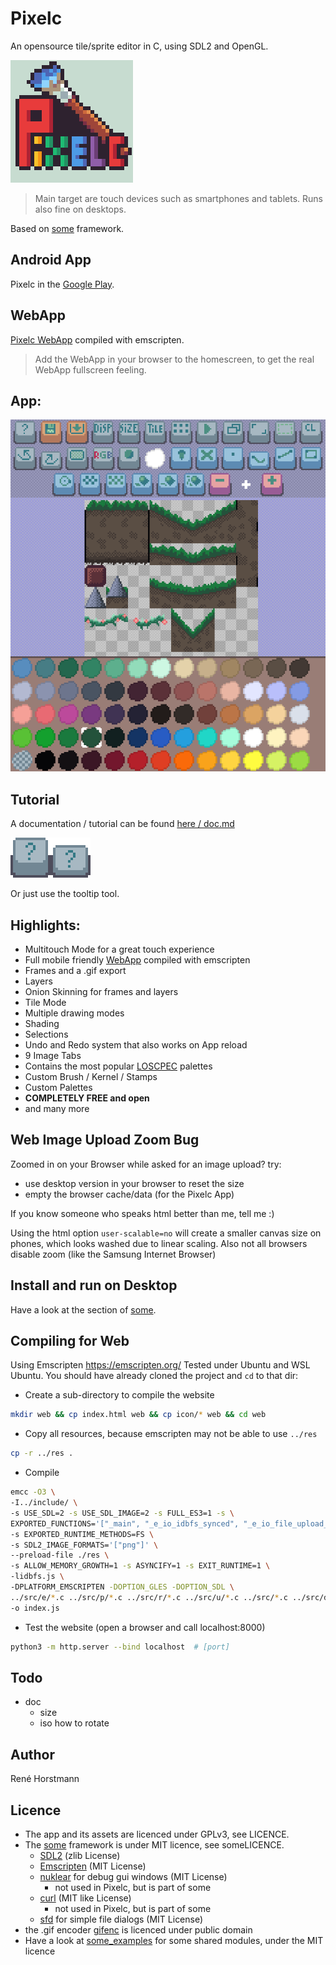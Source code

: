 # Pixelc
An opensource tile/sprite editor in C, using SDL2 and OpenGL.

![logo](icon/icon196.png)

> Main target are touch devices such as smartphones and tablets.
> Runs also fine on desktops.

Based on [some](https://github.com/renehorstmann/some) framework.

## Android App
Pixelc in the [Google Play](https://play.google.com/store/apps/details?id=de.horsimann.pixelc).

## WebApp
[Pixelc WebApp](https://renehorstmann.github.io/pixelc) compiled with emscripten.

> Add the WebApp in your browser to the homescreen, to get the real WebApp fullscreen feeling.

## App:

![example_image](example.png)

## Tutorial
A documentation / tutorial can be found [here / doc.md](doc.md)

![img](doc/res4/button_tooltip.png)

Or just use the tooltip tool. 

## Highlights:
- Multitouch Mode for a great touch experience
- Full mobile friendly [WebApp](https://renehorstmann.github.io/pixelc) compiled with emscripten
- Frames and a .gif export
- Layers
- Onion Skinning for frames and layers
- Tile Mode
- Multiple drawing modes
- Shading
- Selections
- Undo and Redo system that also works on App reload
- 9 Image Tabs
- Contains the most popular [LOSCPEC](https://lospec.com/palette-list) palettes
- Custom Brush / Kernel / Stamps
- Custom Palettes
- **COMPLETELY FREE and open**
- and many more

## Web Image Upload Zoom Bug
Zoomed in on your Browser while asked for an image upload?
try:
- use desktop version in your browser to reset the size
- empty the browser cache/data (for the Pixelc App)

If you know someone who speaks html better than me, tell me :)

Using the html option `user-scalable=no` will create a smaller canvas size on phones, which looks washed due to linear scaling. 
Also not all browsers disable zoom (like the Samsung Internet Browser)

## Install and run on Desktop
Have a look at the section of [some](https://github.com/renehorstmann/some).


## Compiling for Web
Using Emscripten https://emscripten.org/
Tested under Ubuntu and WSL Ubuntu.
You should have already cloned the project and `cd` to that dir:

- Create a sub-directory to compile the website
```sh
mkdir web && cp index.html web && cp icon/* web && cd web
```

- Copy all resources, because emscripten may not be able to use `../res`
```sh
cp -r ../res .
```

- Compile
```sh
emcc -O3 \
-I../include/ \
-s USE_SDL=2 -s USE_SDL_IMAGE=2 -s FULL_ES3=1 -s \
EXPORTED_FUNCTIONS='["_main", "_e_io_idbfs_synced", "_e_io_file_upload_done"]' \
-s EXPORTED_RUNTIME_METHODS=FS \
-s SDL2_IMAGE_FORMATS='["png"]' \
--preload-file ./res \
-s ALLOW_MEMORY_GROWTH=1 -s ASYNCIFY=1 -s EXIT_RUNTIME=1 \
-lidbfs.js \
-DPLATFORM_EMSCRIPTEN -DOPTION_GLES -DOPTION_SDL \
../src/e/*.c ../src/p/*.c ../src/r/*.c ../src/u/*.c ../src/*.c ../src/dialog/*.c ../src/tool/*.c \
-o index.js
```

- Test the website (open a browser and call localhost:8000)
```sh
python3 -m http.server --bind localhost  # [port]
```

## Todo
- doc
  - size
  - iso how to rotate

## Author
René Horstmann

## Licence
- The app and its assets are licenced under GPLv3, see LICENCE.
- The [some](https://github.com/renehorstmann/some) framework is under MIT licence, see someLICENCE.
    - [SDL2](https://www.libsdl.org/) (zlib License)
    - [Emscripten](emscripten.org) (MIT License)
    - [nuklear](https://github.com/Immediate-Mode-UI/Nuklear) for debug gui windows (MIT License) 
      - not used in Pixelc, but is part of some
    - [curl](https://curl.se/docs/copyright.html) (MIT like License) 
      - not used in Pixelc, but is part of some
    - [sfd](https://github.com/rxi/sfd) for simple file dialogs (MIT License)
- the .gif encoder [gifenc](https://github.com/lecram/gifenc) is licenced under public domain
- Have a look at [some_examples](https://github.com/renehorstmann/some_examples) for some shared modules, under the MIT licence
